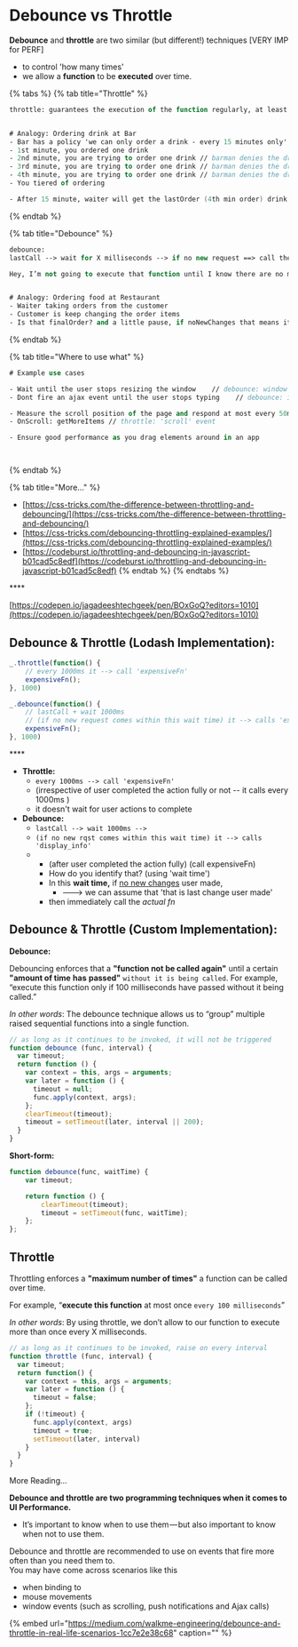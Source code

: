 # Debounce vs Throttle

**Debounce** and **throttle** are two similar \(but different!\) techniques \[VERY IMP for PERF\]

* to control 'how many times'
* we allow a **function** to be **executed** over time.

{% tabs %}
{% tab title="Throttle" %}
```fsharp
throttle: guarantees the execution of the function regularly, at least every X milliseconds.


# Analogy: Ordering drink at Bar
- Bar has a policy 'we can only order a drink - every 15 minutes only'
- 1st minute, you ordered one drink
- 2nd minute, you are trying to order one drink // barman denies the drink untill 15min
- 3rd minute, you are trying to order one drink // barman denies the drink untill 15min
- 4th minute, you are trying to order one drink // barman denies the drink untill 15min
- You tiered of ordering

- After 15 minute, waiter will get the lastOrder (4th min order) drink for you


```
{% endtab %}

{% tab title="Debounce" %}
```fsharp
debounce: 
lastCall --> wait for X milliseconds --> if no new request ==> call the expensiveFn

Hey, I’m not going to execute that function until I know there are no more changes inbound


# Analogy: Ordering food at Restaurant
- Waiter taking orders from the customer
- Customer is keep changing the order items
- Is that finalOrder? and a little pause, if noNewChanges that means it is finalOrder executeIt


```
{% endtab %}

{% tab title="Where to use what" %}
```fsharp
# Example use cases

- Wait until the user stops resizing the window    // debounce: window 'resize' event
- Dont fire an ajax event until the user stops typing    // debounce: input 'keypress' event

- Measure the scroll position of the page and respond at most every 50ms // throttle: 'scroll' event
- OnScroll: getMoreItems // throttle: 'scroll' event

- Ensure good performance as you drag elements around in an app




```
{% endtab %}

{% tab title="More..." %}
* [https://css-tricks.com/the-difference-between-throttling-and-debouncing/](https://css-tricks.com/the-difference-between-throttling-and-debouncing/)
* [https://css-tricks.com/debouncing-throttling-explained-examples/](https://css-tricks.com/debouncing-throttling-explained-examples/)
* [https://codeburst.io/throttling-and-debouncing-in-javascript-b01cad5c8edf](https://codeburst.io/throttling-and-debouncing-in-javascript-b01cad5c8edf)
{% endtab %}
{% endtabs %}

\*\*\*\*

[https://codepen.io/jagadeeshtechgeek/pen/BOxGoQ?editors=1010](https://codepen.io/jagadeeshtechgeek/pen/BOxGoQ?editors=1010)

## Debounce & Throttle \(Lodash  Implementation\):

```javascript
_.throttle(function() {
    // every 1000ms it --> call 'expensiveFn'
    expensiveFn();
}, 1000)
```

```javascript
_.debounce(function() {
    // lastCall + wait 1000ms
    // (if no new request comes within this wait time) it --> calls 'expensiveFn'
    expensiveFn();
}, 1000)
```

\*\*\*\*

* **Throttle:** 
  * `every 1000ms --> call 'expensiveFn'`  
  * \(irrespective of user completed the action fully or not -- it calls every 1000ms \)
  * it doesn't wait for user actions to complete
* **Debounce:** 
  * `lastCall --> wait 1000ms -->`
  * `(if no new rqst comes within this wait time) it --> calls 'display_info'`
  * * \(after user completed the action fully\) \(call expensiveFn\)
    * How do you identify that? \(using 'wait time'\)
    * In this **wait time,** if [no new changes](../todo.md) user made,
      * ---&gt; we can assume that 'that is last change user made'
    * then immediately call the _actual fn_

## Debounce & Throttle \(Custom  Implementation\):

**Debounce:**

Debouncing enforces that a **"function not be called again"** until a certain **"amount of time** **has** **passed"** `without it is being called`. For example, “execute this function only if 100 milliseconds have passed without it being called.”

_In other words_: The debounce technique allows us to “group” multiple raised sequential functions into a single function.

```javascript
// as long as it continues to be invoked, it will not be triggered
function debounce (func, interval) {
  var timeout;
  return function () {
    var context = this, args = arguments;
    var later = function () {
      timeout = null;
      func.apply(context, args);
    };
    clearTimeout(timeout);
    timeout = setTimeout(later, interval || 200);
  }
}
```

**Short-form:**

```javascript
function debounce(func, waitTime) {
    var timeout;

    return function () {
        clearTimeout(timeout);
        timeout = setTimeout(func, waitTime);
    };
};
```

## **Throttle**

Throttling enforces a **"maximum number of times"** a function can be called over time.

For example, “**execute this function** at most once `every 100 milliseconds`”

_In other words_: By using throttle, we don’t allow to our function to execute more than once every X milliseconds.

```javascript
// as long as it continues to be invoked, raise on every interval
function throttle (func, interval) {
  var timeout;
  return function() {
    var context = this, args = arguments;
    var later = function () {
      timeout = false;
    };
    if (!timeout) {
      func.apply(context, args)
      timeout = true;
      setTimeout(later, interval)
    }
  }
}
```

More Reading...

**Debounce and throttle are two programming techniques when it comes to UI Performance.**

* It’s important to know when to use them — but also important to know when not to use them. 

Debounce and throttle are recommended to use on events that fire more often than you need them to.  
You may have come across scenarios like this

* when binding to 
* mouse movements 
* window events \(such as scrolling, push notifications and Ajax calls\)

{% embed url="https://medium.com/walkme-engineering/debounce-and-throttle-in-real-life-scenarios-1cc7e2e38c68" caption="" %}

